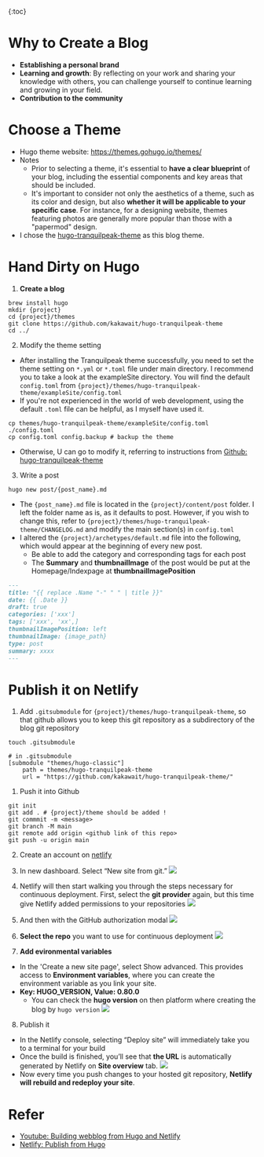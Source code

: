 <!-- ---
layout: post
title: "Hugo1: Build a Blog"
subtitle: "Hugo1: Build a Blog"
category: engineer
tags: project
--- -->

{:toc}

# Why to Create a Blog
- **Establishing a personal brand**
- **Learning and growth**: By reflecting on your work and sharing your knowledge with others, you can challenge yourself to continue learning and growing in your field.
- **Contribution to the community**


# Choose a Theme
- Hugo theme website: https://themes.gohugo.io/themes/
- Notes 
    - Prior to selecting a theme, it's essential to **have a clear blueprint** of your blog, including the essential components and key areas that should be included.
    - It's important to consider not only the aesthetics of a theme, such as its color and design, but also **whether it will be applicable to your specific case**. For instance, for a designing website, themes featuring photos are generally more popular than those with a "papermod" design.
- I chose the [hugo-tranquilpeak-theme](https://github.com/kakawait/hugo-tranquilpeak-theme) as this blog theme.

# Hand Dirty on Hugo
1. **Create a blog**

```shell
brew install hugo
mkdir {project}
cd {project}/themes 
git clone https://github.com/kakawait/hugo-tranquilpeak-theme
cd ../
```

2. Modify the theme setting 
- After installing the Tranquilpeak theme successfully, you need to set the theme setting on `*.yml` or `*.toml` file under main directory. I recommend you to take a look at the exampleSite directory. You will find the default `config.toml` from `{project}/themes/hugo-tranquilpeak-theme/exampleSite/config.toml`
- If you're not experienced in the world of web development, using the default `.toml` file can be helpful, as I myself have used it.
```shell
cp themes/hugo-tranquilpeak-theme/exampleSite/config.toml ./config.toml
cp config.toml config.backup # backup the theme 
```
- Otherwise, U can go to modify it, referring to instructions from [Github: hugo-tranquilpeak-theme](https://github.com/kakawait/hugo-tranquilpeak-theme)
3. Write a post 
```shell
hugo new post/{post_name}.md
```
- The `{post_name}.md` file is located in the `{project}/content/post` folder. I left the folder name as is, as it defaults to post. However, if you wish to change this, refer to `{project}/themes/hugo-tranquilpeak-theme/CHANGELOG.md` and modify the main section(s) in `config.toml`
- I altered the `{project}/archetypes/default.md` file into the following, which would appear at the beginning of every new post.
    - Be able to add the category and corresponding tags for each post
    - The **Summary** and **thumbnailImage** of the post would be put at the Homepage/Indexpage at **thumbnailImagePosition**

```Markdown
---
title: "{{ replace .Name "-" " " | title }}"
date: {{ .Date }}
draft: true
categories: ['xxx']
tags: ['xxx', 'xx',]
thumbnailImagePosition: left
thumbnailImage: {image_path}
type: post
summary: xxxx
---
```

# Publish it on Netlify 
1. Add `.gitsubmodule` for `{project}/themes/hugo-tranquilpeak-theme`, so that github allows you to keep this git repository as a subdirectory of the blog git repository
```shell
touch .gitsubmodule 
````
```shell
# in .gitsubmodule 
[submodule "themes/hugo-classic"]
    path = themes/hugo-tranquilpeak-theme
    url = "https://github.com/kakawait/hugo-tranquilpeak-theme/"
```

1. Push it into Github
```shell
git init 
git add . # {project}/theme should be added ! 
git commmit -m <message>
git branch -M main 
git remote add origin <github link of this repo>
git push -u origin main 
```
2. Create an account on [netlify](https://app.netlify.com/)

3. In new dashboard. Select “New site from git.”
![](/assets/img/2023-02-23/netlify-add-new-site.jpg)

4. Netlify will then start walking you through the steps necessary for continuous deployment. First, select the **git provider** again, but this time give Netlify added permissions to your repositories
![](/assets/img/2023-02-23/netlify-create-new-site-step-1.jpg)

5. And then with the GitHub authorization modal
![](/assets/img/2023-02-23/netlify-authorize-added-permissions.jpg)

6. **Select the repo** you want to use for continuous deployment
![](/assets/img/2023-02-23/netlify-create-new-site-step-2.jpg)

7. **Add evironmental variables** 
- In the 'Create a new site page', select Show advanced. This provides access to **Environment variables**, where you can create the environment variable as you link your site.
- **Key: HUGO_VERSION, Value: 0.80.0**
    - You can check the **hugo version** on then platform where creating the blog by `hugo version`
![](/assets/img/2023-02-23/integrations-frameworks-hugo-build-settings.png)

8. Publish it 
- In the Netlify console, selecting “Deploy site” will immediately take you to a terminal for your build
- Once the build is finished, you’ll see that **the URL** is automatically generated by Netlify on **Site overview** tab.
![](/assets/img/2023-02-23/netlify-publish.png)
- Now every time you push changes to your hosted git repository, **Netlify will rebuild and redeploy your site**.


# Refer
- [Youtube: Building webblog from Hugo and Netlify](https://www.youtube.com/watch?v=hjD9jTi_DQ4)
- [Netlify: Publish from Hugo](https://gohugo.io/hosting-and-deployment/hosting-on-netlify/)
